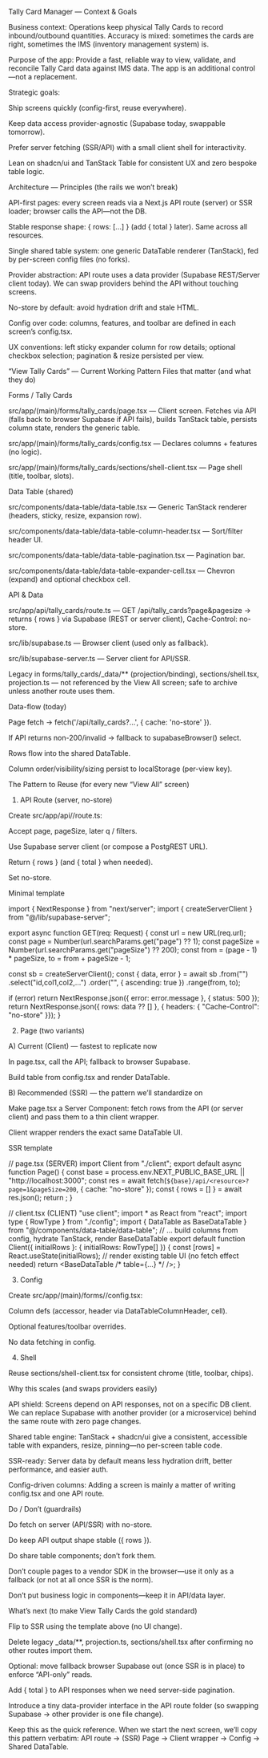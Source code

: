 Tally Card Manager — Context & Goals

Business context: Operations keep physical Tally Cards to record inbound/outbound quantities. Accuracy is mixed: sometimes the cards are right, sometimes the IMS (inventory management system) is.

Purpose of the app: Provide a fast, reliable way to view, validate, and reconcile Tally Card data against IMS data. The app is an additional control—not a replacement.

Strategic goals:

Ship screens quickly (config-first, reuse everywhere).

Keep data access provider-agnostic (Supabase today, swappable tomorrow).

Prefer server fetching (SSR/API) with a small client shell for interactivity.

Lean on shadcn/ui and TanStack Table for consistent UX and zero bespoke table logic.

Architecture — Principles (the rails we won’t break)

API-first pages: every screen reads via a Next.js API route (server) or SSR loader; browser calls the API—not the DB.

Stable response shape: { rows: [...] } (add { total } later). Same across all resources.

Single shared table system: one generic DataTable renderer (TanStack), fed by per-screen config files (no forks).

Provider abstraction: API route uses a data provider (Supabase REST/Server client today). We can swap providers behind the API without touching screens.

No-store by default: avoid hydration drift and stale HTML.

Config over code: columns, features, and toolbar are defined in each screen’s config.tsx.

UX conventions: left sticky expander column for row details; optional checkbox selection; pagination & resize persisted per view.

“View Tally Cards” — Current Working Pattern
Files that matter (and what they do)

Forms / Tally Cards

src/app/(main)/forms/tally_cards/page.tsx — Client screen. Fetches via API (falls back to browser Supabase if API fails), builds TanStack table, persists column state, renders the generic table.

src/app/(main)/forms/tally_cards/config.tsx — Declares columns + features (no logic).

src/app/(main)/forms/tally_cards/sections/shell-client.tsx — Page shell (title, toolbar, slots).

Data Table (shared)

src/components/data-table/data-table.tsx — Generic TanStack renderer (headers, sticky, resize, expansion row).

src/components/data-table/data-table-column-header.tsx — Sort/filter header UI.

src/components/data-table/data-table-pagination.tsx — Pagination bar.

src/components/data-table/data-table-expander-cell.tsx — Chevron (expand) and optional checkbox cell.

API & Data

src/app/api/tally_cards/route.ts — GET /api/tally_cards?page&pagesize → returns { rows } via Supabase (REST or server client), Cache-Control: no-store.

src/lib/supabase.ts — Browser client (used only as fallback).

src/lib/supabase-server.ts — Server client for API/SSR.

Legacy in forms/tally_cards/_data/** (projection/binding), sections/shell.tsx, projection.ts — not referenced by the View All screen; safe to archive unless another route uses them.

Data-flow (today)

Page fetch → fetch('/api/tally_cards?...', { cache: 'no-store' }).

If API returns non-200/invalid → fallback to supabaseBrowser() select.

Rows flow into the shared DataTable.

Column order/visibility/sizing persist to localStorage (per-view key).

The Pattern to Reuse (for every new “View All” screen)
1) API Route (server, no-store)

Create src/app/api/<resource>/route.ts:

Accept page, pageSize, later q / filters.

Use Supabase server client (or compose a PostgREST URL).

Return { rows } (and { total } when needed).

Set no-store.

Minimal template

import { NextResponse } from "next/server";
import { createServerClient } from "@/lib/supabase-server";

export async function GET(req: Request) {
  const url = new URL(req.url);
  const page = Number(url.searchParams.get("page") ?? 1);
  const pageSize = Number(url.searchParams.get("pageSize") ?? 200);
  const from = (page - 1) * pageSize, to = from + pageSize - 1;

  const sb = createServerClient();
  const { data, error } = await sb
    .from("<table>")
    .select("id,col1,col2,...")
    .order("<defaultSort>", { ascending: true })
    .range(from, to);

  if (error) return NextResponse.json({ error: error.message }, { status: 500 });
  return NextResponse.json({ rows: data ?? [] }, { headers: { "Cache-Control": "no-store" }});
}

2) Page (two variants)

A) Current (Client) — fastest to replicate now

In page.tsx, call the API; fallback to browser Supabase.

Build table from config.tsx and render DataTable.

B) Recommended (SSR) — the pattern we’ll standardize on

Make page.tsx a Server Component: fetch rows from the API (or server client) and pass them to a thin client wrapper.

Client wrapper renders the exact same DataTable UI.

SSR template

// page.tsx (SERVER)
import Client from "./client";
export default async function Page() {
  const base = process.env.NEXT_PUBLIC_BASE_URL || "http://localhost:3000";
  const res = await fetch(`${base}/api/<resource>?page=1&pageSize=200`, { cache: "no-store" });
  const { rows = [] } = await res.json();
  return <Client initialRows={rows} />;
}

// client.tsx (CLIENT)
"use client";
import * as React from "react";
import type { RowType } from "./config";
import { DataTable as BaseDataTable } from "@/components/data-table/data-table";
// … build columns from config, hydrate TanStack, render BaseDataTable
export default function Client({ initialRows }: { initialRows: RowType[] }) {
  const [rows] = React.useState(initialRows);
  // render existing table UI (no fetch effect needed)
  return <BaseDataTable /* table={...} */ />;
}

3) Config

Create src/app/(main)/forms/<resource>/config.tsx:

Column defs (accessor, header via DataTableColumnHeader, cell).

Optional features/toolbar overrides.

No data fetching in config.

4) Shell

Reuse sections/shell-client.tsx for consistent chrome (title, toolbar, chips).

Why this scales (and swaps providers easily)

API shield: Screens depend on API responses, not on a specific DB client. We can replace Supabase with another provider (or a microservice) behind the same route with zero page changes.

Shared table engine: TanStack + shadcn/ui give a consistent, accessible table with expanders, resize, pinning—no per-screen table code.

SSR-ready: Server data by default means less hydration drift, better performance, and easier auth.

Config-driven columns: Adding a screen is mainly a matter of writing config.tsx and one API route.

Do / Don’t (guardrails)

Do fetch on server (API/SSR) with no-store.

Do keep API output shape stable ({ rows }).

Do share table components; don’t fork them.

Don’t couple pages to a vendor SDK in the browser—use it only as a fallback (or not at all once SSR is the norm).

Don’t put business logic in components—keep it in API/data layer.

What’s next (to make View Tally Cards the gold standard)

Flip to SSR using the template above (no UI change).

Delete legacy _data/**, projection.ts, sections/shell.tsx after confirming no other routes import them.

Optional: move fallback browser Supabase out (once SSR is in place) to enforce “API-only” reads.

Add { total } to API responses when we need server-side pagination.

Introduce a tiny data-provider interface in the API route folder (so swapping Supabase → other provider is one file change).

Keep this as the quick reference. When we start the next screen, we’ll copy this pattern verbatim: API route → (SSR) Page → Client wrapper → Config → Shared DataTable.